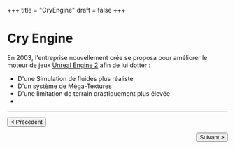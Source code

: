 +++
title = "CryEngine"
draft = false
+++
# Cry Engine
En 2003, l'entreprise nouvellement crée se proposa pour améliorer le moteur de
jeux [Unreal Engine 2](https://vhascoet-pro.github.io/portfolio-bts.github.io/veille/veille_p4)
afin de lui dotter :

- D'une Simulation de fluides plus réaliste
- D'un système de Méga-Textures
- D'une limitation de terrain drastiquement plus élevée
- 

***
<button onclick="window.location.href='https://vhascoet-pro.github.io/portfolio-bts.github.io/veille/veille_p4';">< Précédent</button>
<div align="right"><button onclick="window.location.href='https://vhascoet-pro.github.io/portfolio-bts.github.io/veille/veille_p6';">Suivant ></button></div>
